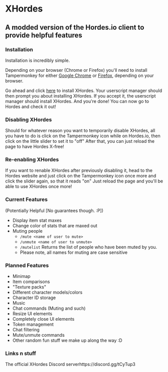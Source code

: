 # XHordes
## A modded version of the Hordes.io client to provide helpful features

### Installation
Installation is incredibly simple.

Depending on your browser (Chrome or Firefox) you'll need to install Tampermonkey for either [Google Chrome](https://chrome.google.com/webstore/detail/tampermonkey/dhdgffkkebhmkfjojejmpbldmpobfkfo?hl=en) or [Firefox](hhttps://addons.mozilla.org/en-US/firefox/addon/tampermonkey/), depending on your browser.

Go ahead and click [here](https://github.com/LegusX/xhordes/raw/master/XHordes.user.js) to install XHordes. Your userscript manager should then prompt you about installing XHordes. If you accept it, the userscript manager should install XHordes.
And you're done! You can now go to Hordes and check it out!

### Disabling XHordes
Should for whatever reason you want to temporarily disable XHordes, all you have to do is click on the Tampermonkey icon while on Hordes.io, then click on the little slider to set it to "off"
After that, you can just reload the page to have Hordes X-free!

### Re-enabling XHordes
If you want to renable XHordes after previously disabling it, head to the Hordes website and just click on the Tampermonkey icon once more and click the slider again, so that it reads "on"
Just reload the page and you'll be able to use XHordes once more!

### Current Features
(Potentially Helpful [No guarantees though. :P])

* Display item stat maxes
* Change color of stats that are maxed out
* Muting people
  * `/mute <name of user to mute>` 
  * `/unmute <name of user to unmute>`
  * `/mutelist` Returns the list of people who have been muted by you.
  * Please note, all names for muting are case sensitive

### Planned Features
* Minimap
* Item comparisons
* "Texture packs"
* Different character models/colors
* Character ID storage
* Music
* Chat commands (Muting and such)
* Resize UI elements
* Completely close UI elements
* Token management
* Chat filtering
* Mute/unmute commands
* Other random fun stuff we make up along the way :D

### Links n stuff
The official XHordes Discord serverhttps://discord.gg/tCyTup3

